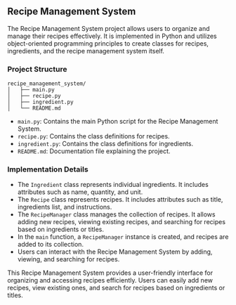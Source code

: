 ## Recipe Management System

The Recipe Management System project allows users to organize and manage their recipes effectively. It is implemented in Python and utilizes object-oriented programming principles to create classes for recipes, ingredients, and the recipe management system itself.

### Project Structure

```
recipe_management_system/
│   ├── main.py
│   ├── recipe.py
│   ├── ingredient.py
│   └── README.md

```

- `main.py`: Contains the main Python script for the Recipe Management System.
- `recipe.py`: Contains the class definitions for recipes.
- `ingredient.py`: Contains the class definitions for ingredients.
- `README.md`: Documentation file explaining the project.

### Implementation Details

- The `Ingredient` class represents individual ingredients. It includes attributes such as name, quantity, and unit.
- The `Recipe` class represents recipes. It includes attributes such as title, ingredients list, and instructions.
- The `RecipeManager` class manages the collection of recipes. It allows adding new recipes, viewing existing recipes, and searching for recipes based on ingredients or titles.
- In the `main` function, a `RecipeManager` instance is created, and recipes are added to its collection.
- Users can interact with the Recipe Management System by adding, viewing, and searching for recipes.

This Recipe Management System provides a user-friendly interface for organizing and accessing recipes efficiently. Users can easily add new recipes, view existing ones, and search for recipes based on ingredients or titles.
